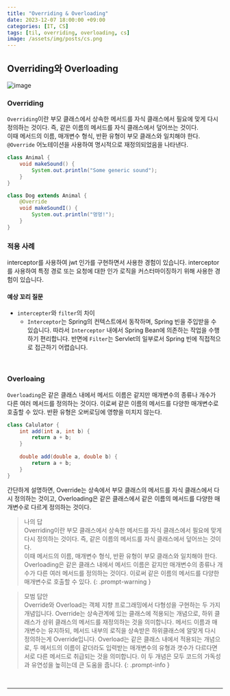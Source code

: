 ```yaml
---
title: "Overriding & Overloading"
date: 2023-12-07 18:00:00 +09:00
categories: [IT, CS]
tags: [til, overriding, overloading, cs]
image: /assets/img/posts/cs.png
---
```



## Overriding와 Overloading

![image](https://github.com/honge7694/honge7694.github.io/assets/76715487/2fcb0493-d77f-486f-b69c-d878cb78f179)

### Overriding

`Overriding`이란 부모 클래스에서 상속한 메서드를 자식 클래스에서 필요에 맞게 다시 정의하는 것이다. 즉, 같은 이름의 메서드를 자식 클래스에서 덮어쓰는 것이다.    
이때 메서드의 이름, 매개변수 형식, 반환 유형이 부모 클래스와 일치해야 한다.    
`@Override` 어노테이션을 사용하여 명시적으로 재정의되었음을 나타낸다.

```java
class Animal {
	void makeSound() {
		System.out.println("Some generic sound");
	}
}

class Dog extends Animal {
	@Override
	void makeSoundI() {
		System.out.println("멍멍!");
	}
}
```

### 적용 사례
interceptor를 사용하여 jwt 인가를 구현하면서 사용한 경험이 있습니다. interceptor를 사용하여 특정 경로 또는 요청에 대한 인가 로직을 커스터마이징하기 위해 사용한 경험이 있습니다. 

#### 예상 꼬리 질문

+ `intercepter`와 `filter`의 차이
	+  `Interceptor`는 Spring의 컨텍스트에서 동작하며, Spring 빈을 주입받을 수 있습니다. 따라서 `Interceptor` 내에서 Spring Bean에 의존하는 작업을 수행하기 편리합니다. 반면에 `Filter`는 Servlet의 일부로서 Spring 빈에 직접적으로 접근하기 어렵습니다.


<br/>

### Overloaing

`Overloading`은 같은 클래스 내에서 메서드 이름은 같지만 매개변수의 종류나 개수가 다른 여러 메서드를 정의하는 것이다. 이로써 같은 이름의 메서드를 다양한 매개변수로 호출할 수 있다.    반환 유형은 오버로딩에 영향을 미치지 않는다.

```java
class Calulator {
	int add(int a, int b) {
		return a + b;
	}
	
	double add(double a, double b) {
		return a + b;
	}
}
```
 
간단하게 설명하면, Override는 상속에서 부모 클래스의 메서드를 자식 클래스에서 다시 정의하는 것이고, Overloading은 같은 클래스에서 같은 이름의 메서드를 다양한 매개변수로 다르게 정의하는 것이다.


> 나의 답     
Overriding이란 부모 클래스에서 상속한 메서드를 자식 클래스에서 필요에 맞게 다시 정의하는 것이다. 즉, 같은 이름의 메서드를 자식 클래스에서 덮어쓰는 것이다.    
이때 메서드의 이름, 매개변수 형식, 반환 유형이 부모 클래스와 일치해야 한다.     
Overloading은 같은 클래스 내에서 메서드 이름은 같지만 매개변수의 종류나 개수가 다른 여러 메서드를 정의하는 것이다. 이로써 같은 이름의 메서드를 다양한 매개변수로 호출할 수 있다. 
{: .prompt-warning }


> 모범 답안    
Override와 Overload는 객체 지향 프로그래밍에서 다형성을 구현하는 두 가지 개념입니다. Override는 상속관계에 있는 클래스에 적용되는 개념으로, 하위 클래스가 상위 클래스의 메서드를 재정의하는 것을 의미합니다. 메서드 이름과 매개변수는 유지하되, 메서드 내부의 로직을 상속받은 하위클래스에 알맞게 다시 정의하는게 Override입니다. Overload는 같은 클래스 내에서 적용되는 개념으로, 두 메서드의 이름이 같더라도 입력받는 매개변수의 유형과 갯수가 다르다면 서로 다른 메서드로 취급되는 것을 의미합니다. 이 두 개념은 모두 코드의 가독성과 유연성을 높히는데 큰 도움을 줍니다. 
{: .prompt-info }


<br/>

***

<br/>